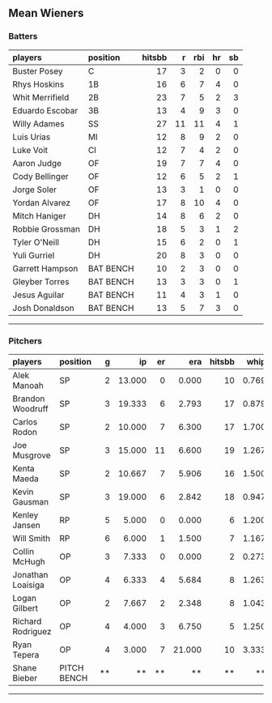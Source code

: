 ## Mean Wieners

### Batters

 
|players         |position  | hitsbb|  r| rbi| hr| sb| 
|:---------------|:---------|------:|--:|---:|--:|--:| 
|Buster Posey    |C         |     17|  3|   2|  0|  0| 
|Rhys Hoskins    |1B        |     16|  6|   7|  4|  0| 
|Whit Merrifield |2B        |     23|  7|   5|  2|  3| 
|Eduardo Escobar |3B        |     13|  4|   9|  3|  0| 
|Willy Adames    |SS        |     27| 11|  11|  4|  1| 
|Luis Urias      |MI        |     12|  8|   9|  2|  0| 
|Luke Voit       |CI        |     12|  7|   4|  2|  0| 
|Aaron Judge     |OF        |     19|  7|   7|  4|  0| 
|Cody Bellinger  |OF        |     12|  6|   5|  2|  1| 
|Jorge Soler     |OF        |     13|  3|   1|  0|  0| 
|Yordan Alvarez  |OF        |     17|  8|  10|  4|  0| 
|Mitch Haniger   |DH        |     14|  8|   6|  2|  0| 
|Robbie Grossman |DH        |     18|  5|   3|  1|  2| 
|Tyler O'Neill   |DH        |     15|  6|   2|  0|  1| 
|Yuli Gurriel    |DH        |     20|  8|   3|  0|  0| 
|Garrett Hampson |BAT BENCH |     10|  2|   3|  0|  0| 
|Gleyber Torres  |BAT BENCH |     13|  3|   3|  0|  1| 
|Jesus Aguilar   |BAT BENCH |     11|  4|   3|  1|  0| 
|Josh Donaldson  |BAT BENCH |     13|  5|   7|  3|  0| 

* * *

### Pitchers

 
|players           |position    |  g|     ip| er|    era| hitsbb|  whip| so|  w| sv| 
|:-----------------|:-----------|--:|------:|--:|------:|------:|-----:|--:|--:|--:| 
|Alek Manoah       |SP          |  2| 13.000|  0|  0.000|     10| 0.769| 16|  1|  0| 
|Brandon Woodruff  |SP          |  3| 19.333|  6|  2.793|     17| 0.879| 23|  2|  0| 
|Carlos Rodon      |SP          |  2| 10.000|  7|  6.300|     17| 1.700| 17|  0|  0| 
|Joe Musgrove      |SP          |  3| 15.000| 11|  6.600|     19| 1.267| 12|  1|  0| 
|Kenta Maeda       |SP          |  2| 10.667|  7|  5.906|     16| 1.500| 14|  1|  0| 
|Kevin Gausman     |SP          |  3| 19.000|  6|  2.842|     18| 0.947| 21|  0|  0| 
|Kenley Jansen     |RP          |  5|  5.000|  0|  0.000|      6| 1.200|  8|  0|  3| 
|Will Smith        |RP          |  6|  6.000|  1|  1.500|      7| 1.167|  6|  2|  3| 
|Collin McHugh     |OP          |  3|  7.333|  0|  0.000|      2| 0.273| 11|  1|  0| 
|Jonathan Loaisiga |OP          |  4|  6.333|  4|  5.684|      8| 1.263| 12|  0|  0| 
|Logan Gilbert     |OP          |  2|  7.667|  2|  2.348|      8| 1.043|  9|  0|  0| 
|Richard Rodriguez |OP          |  4|  4.000|  3|  6.750|      5| 1.250|  3|  0|  3| 
|Ryan Tepera       |OP          |  4|  3.000|  7| 21.000|     10| 3.333|  2|  0|  0| 
|Shane Bieber      |PITCH BENCH | **|     **| **|     **|     **|    **| **| **| **| 


* * *


